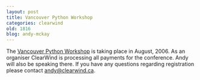 ```yaml
---
layout: post
title: Vancouver Python Workshop
categories: clearwind
old: 1816
blog: andy-mckay
---
```

The <a href="http://www.vanpyz.org/conference">Vancouver Python Workshop</a> is taking place in August, 2006. As an organiser ClearWind is processing all payments for the conference. Andy will also be speaking there. If you have any questions regarding registration please contact <a href="mailto:andy@clearwind.ca">andy@clearwind.ca</a>.